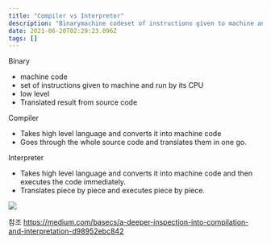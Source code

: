```yaml
---
title: "Compiler vs Interpreter"
description: "Binarymachine codeset of instructions given to machine and run by its CPUlow levelTranslated result from source codeCompilerTakes high level language "
date: 2021-06-20T02:29:23.096Z
tags: []
---
```

Binary
- machine code
- set of instructions given to machine and run by its CPU
- low level
- Translated result from source code

Compiler
- Takes high level language and converts it into machine code
- Goes through the whole source code and translates them in one go.

Interpreter
- Takes high level language and converts it into machine code and then
executes the code immediately.
- Translates piece by piece and executes piece by piece.

![](/velogimages/1b48d2d9-50f5-48c4-95e8-3b81df7222e6-image.png)

참조
https://medium.com/basecs/a-deeper-inspection-into-compilation-and-interpretation-d98952ebc842
